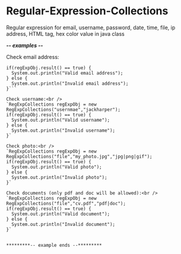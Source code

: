 # Regular-Expression-Collections
Regular expression for email, username, password, date, time, file, ip address, HTML tag, hex color value in java class

*********-- examples --*********

Check email address:<br />
```RegExpCollections regExpObj = new RegExpCollections("email","jack@harper.com");
if(regExpObj.result() == true) {
  System.out.println("Valid email address");
} else {
  System.out.println("Invalid email address");
}```

Check username:<br />
`RegExpCollections regExpObj = new RegExpCollections("usernmae","jackharper");
if(regExpObj.result() == true) {
  System.out.println("Valid username");
} else {
  System.out.println("Invalid username");
}`

Check photo:<br />
`RegExpCollections regExpObj = new RegExpCollections("file","my_photo.jpg","jpg|png|gif");
if(regExpObj.result() == true) {
  System.out.println("Valid photo");
} else {
  System.out.println("Invalid photo");
}`

Check documents (only pdf and doc will be allowed):<br />
`RegExpCollections regExpObj = new RegExpCollections("file","cv.pdf","pdf|doc");
if(regExpObj.result() == true) {
  System.out.println("Valid document");
} else {
  System.out.println("Invalid document");
}`


*********-- example ends --*********
